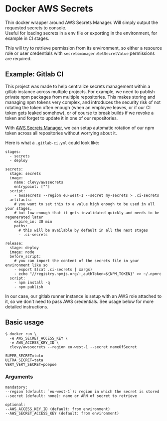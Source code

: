 # Docker AWS Secrets

Thin docker wrapper around AWS Secrets Manager. Will simply output the requested secrets to console.  
Useful for loading secrets in a env file or exporting in the environment, for example in CI stages.

This will try to retrieve permission from its environment, so either a resource role or user credentials with `secretsmanager:GetSecretValue` permissions are required.

## Example: Gitlab CI

This project was made to help centralize secrets management within a gitlab instance across multiple projects. For example, we need to publish private npm packages from multiple repositories. This makes storing and managing npm tokens very complex, and introduces the security risk of not rotating the token often enough (when an employee leaves, or if our CI token gets leaked somehow), or of course to break builds if we revoke a token and forget to update it in one of our repositories.

With [AWS Secrets Manager](https://aws.amazon.com/secrets-manager/?nc1=h_ls), we can setup automatic rotation of our npm token across all repositories without worrying about it.

Here is what a `.gitlab-ci.yml` could look like:

```
stages:
  - secrets
  - deploy

secrets:
  stage: secrets
  image:
    name: clevy/awssecrets
    entrypoint: [""]
  script:
    - awssecrets --region eu-west-1 --secret my-secrets > .ci-secrets
  artifacts:
    # you want to set this to a value high enough to be used in all your stages,
    # but low enough that it gets invalidated quickly and needs to be regenerated later
    expire_in: 30 min 
    paths:
      # this will be available by default in all the next stages
      - .ci-secrets

release:
  stage: deploy
  image: node
  before_script:
    # you can import the content of the secrets file in your environment like so
    - export $(cat .ci-secrets | xargs)
    - echo "//registry.npmjs.org/:_authToken=${NPM_TOKEN}" >> ~/.npmrc
  script:
    - npm install -q
    - npm publish

```

In our case, our gitlab runner instance is setup with an AWS role attached to it, so we don't need to pass AWS credentials. See usage below for more detailed instructions.

## Basic usage

```
$ docker run \
  -e AWS_SECRET_ACCESS_KEY \
  -e AWS_ACCESS_KEY_ID \
  clevy/awssecrets --region eu-west-1 --secret nameOfSecret

SUPER_SECRET=toto
ULTRA_SECRET=tata
VERY_VERY_SECRET=poepoe
```

### Arguments

```
mandatory:
--region (default: `eu-west-1`): region in which the secret is stored
--secret (default: none): name or ARN of secret to retrieve

optional:
--AWS_ACCESS_KEY_ID (default: from environment)
--AWS_SECRET_ACCESS_KEY (default: from environment)
```
